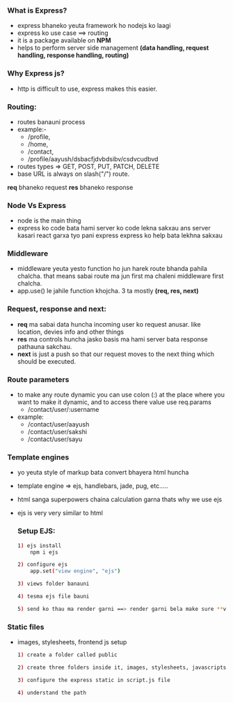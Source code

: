 ### What is Express?

- express bhaneko yeuta framework ho nodejs ko laagi
- express ko use case ==> routing
- it is a package available on **NPM**
- helps to perform server side management **(data handling, request handling, response handling, routing)**

### Why Express js?

- http is difficult to use, express makes this easier.

### Routing:

- routes banauni process 
- example:- 
    - /profile, 
    - /home, 
    - /contact, 
    - /profile/aayush/dsbacfjdvbdsibv/csdvcudbvd
- routes types => GET, POST, PUT, PATCH, DELETE
- base URL is always on slash("/") route.

**req** bhaneko request
**res** bhaneko response

### Node Vs Express

- node is the main thing
- express ko code bata hami server ko code lekna sakxau ans server kasari react garxa tyo pani express express ko help bata lekhna sakxau


### Middleware

- middleware yeuta yesto function ho jun harek route bhanda pahila chalcha. that means sabai route ma jun first ma chaleni middleware first chalcha.
- app.use() le jahile function khojcha. 3 ta mostly **(req, res, next)**

### Request, response and next:

- **req** ma sabai data huncha incoming user ko request anusar. like location, devies info and other things
- **res** ma controls huncha jasko basis ma hami server bata response pathauna sakchau.
- **next** is just a push so that our request moves to the next thing which should be executed.

### Route parameters

- to make any route dynamic you can use colon (:) at the place where you want to make it dynamic, and to access there value use req.params 
    - /contact/user/:username
- example:
    - /contact/user/aayush
    - /contact/user/sakshi
    - /contact/user/sayu

### Template engines
- yo yeuta style of markup bata convert bhayera html huncha
- template engine => ejs, handlebars, jade, pug, etc.....
- html sanga superpowers chaina calculation garna thats why we use ejs
- ejs is very very similar to html

    ### Setup EJS:
    ```bash
    1) ejs install
        npm i ejs

    2) configure ejs
        app.set("view engine", "ejs")

    3) views folder banauni
    
    4) tesma ejs file bauni

    5) send ko thau ma render garni ==> render garni bela make sure **views** folder bhitra bhako matra file ko naam lekhni ani tesma ejs add nagarni. ani render function ma pani .ejs mention nagarni.
    ```

### Static files

- images, stylesheets, frontend js setup
    ```bash
    1) create a folder called public

    2) create three folders inside it, images, stylesheets, javascripts

    3) configure the express static in script.js file
    
    4) understand the path